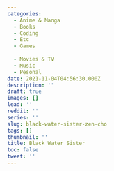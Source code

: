 ```yaml
---
categories:
  - Anime & Manga
  - Books
  - Coding
  - Etc
  - Games
  
  - Movies & TV
  - Music
  - Pesonal
date: 2021-11-04T04:56:30.000Z
description: ''
draft: true
images: []
lead: ''
reddit: ''
series: ''
slug: black-water-sister-zen-cho
tags: []
thumbnail: ''
title: Black Water Sister
toc: false
tweet: ''
---
```

